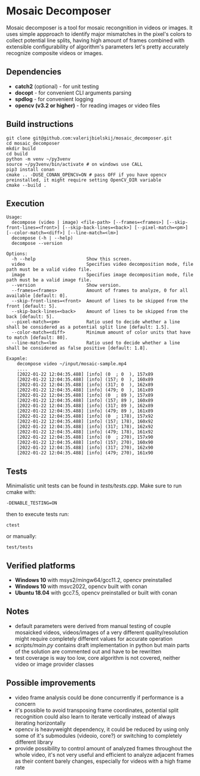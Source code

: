 # Mosaic Decomposer

Mosaic decomposer is a tool for mosaic recongnition in videos or images. It uses simple appproach to identify major mismatches in the pixel's colors to collect potential line splits, having high amount of frames combined with extensible configurability of algorithm's parameters let's pretty accurately recognize composite videos or images.

## Dependencies
* **catch2** (optional) - for unit testing
* **docopt** - for convenient CLI arguments parsing
* **spdlog** - for convenient logging
* **opencv (v3.2 or higher)** - for reading images or video files

## Build instructions
    git clone git@github.com:valerijbielskij/mosaic_decomposer.git
    cd mosaic_decomposer
    mkdir build
    cd build
    python -m venv ~/py3venv
    source ~/py3venv/bin/activate # on windows use CALL
    pip3 install conan
    cmake .. -DUSE_CONAN_OPENCV=ON # pass OFF if you have opencv preinstalled, it might require setting OpenCV_DIR variable
    cmake --build .
    
## Execution
    Usage:
      decompose (video | image) <file-path> [--frames=<frames>] [--skip-front-lines=<front>] [--skip-back-lines=<back>] [--pixel-match=<pm>] [--color-match=<diff>] [--line-match=<lm>]
      decompose (-h | --help)
      decompose --version

    Options:
      -h --help                   Show this screen.
      video                       Specifies video decomposition mode, file path must be a valid video file.
      image                       Specifies image decomposition mode, file path must be a valid image file.
      --version                   Show version.
      --frames=<frames>           Amount of frames to analyze, 0 for all available [default: 0].
      --skip-front-lines=<front>  Amount of lines to be skipped from the front [default: 5].
      --skip-back-lines=<back>    Amount of lines to be skipped from the back [default: 5].
      --pixel-match=<pm>          Ratio used to decide whether a line shall be considered as a potential split line [default: 1.5].
      --color-match=<diff>        Minimum amount of color units that have to match [default: 80].
      --line-match=<lm>           Ratio used to decide whether a line shall be considered as false positive [default: 1.8].
    
    Exapmle:
        decompose video ~/input/mosaic-sample.mp4
        ....
        [2022-01-22 12:04:35.488] [info] (0  ; 0  ), 157x89
        [2022-01-22 12:04:35.488] [info] (157; 0  ), 160x89
        [2022-01-22 12:04:35.488] [info] (317; 0  ), 162x89
        [2022-01-22 12:04:35.488] [info] (479; 0  ), 161x89
        [2022-01-22 12:04:35.488] [info] (0  ; 89 ), 157x89
        [2022-01-22 12:04:35.488] [info] (157; 89 ), 160x89
        [2022-01-22 12:04:35.488] [info] (317; 89 ), 162x89
        [2022-01-22 12:04:35.488] [info] (479; 89 ), 161x89
        [2022-01-22 12:04:35.488] [info] (0  ; 178), 157x92
        [2022-01-22 12:04:35.488] [info] (157; 178), 160x92
        [2022-01-22 12:04:35.488] [info] (317; 178), 162x92
        [2022-01-22 12:04:35.488] [info] (479; 178), 161x92
        [2022-01-22 12:04:35.488] [info] (0  ; 270), 157x90
        [2022-01-22 12:04:35.488] [info] (157; 270), 160x90
        [2022-01-22 12:04:35.488] [info] (317; 270), 162x90
        [2022-01-22 12:04:35.488] [info] (479; 270), 161x90
    
## Tests
Minimalistic unit tests can be found in *tests/tests.cpp*.
Make sure to run cmake with:

    -DENABLE_TESTING=ON
then to execute tests run:

    ctest
or manually:

    test/tests
    
## Verified platforms
* **Windows 10** with msys2/mingw64/gcc11.2, opencv preinstalled
* **Windows 10** with msvc2022, opencv built with conan
* **Ubuntu 18.04** with gcc7.5, opencv preinstalled or built with conan

## Notes
* default parameters were derived from manual testing of couple mosaicked videos, videos/images of a very different quality/resolution might require completely different values for accurate operation
* *scripts/main.py* contains draft implementation in python but main parts of the solution are commented out and have to be rewritten
* test coverage is way too low, core algorithm is not covered, neither video or image provider classes

## Possible improvements
* video frame analysis could be done concurrently if performance is a concern
* it's possible to avoid transposing frame coordinates, potential split recognition could also learn to iterate vertically instead of always iterating horizontally
* opencv is heavyweight dependency, it could be reduced by using only some of it's submodules (videoio, core?) or switching to completely different library
* provide possibility to control amount of analyzed frames throughout the whole video, it's not very useful and efficient to analyze adjacent frames as their content barely changes, especially for videos with a high frame rate
